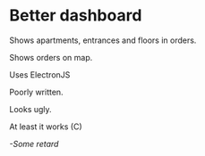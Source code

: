 # Better dashboard

Shows apartments, entrances and floors in orders.

Shows orders on map.


Uses ElectronJS

Poorly written.

Looks ugly.

At least it works (C)

_-Some retard_